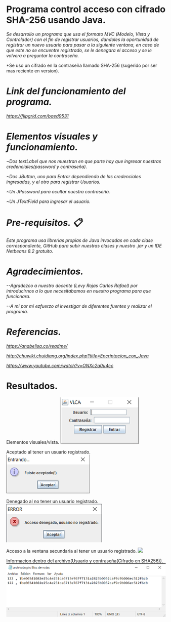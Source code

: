 # Programa control acceso con cifrado SHA-256 usando Java.
 
 *Se desarrollo un programa que usa el formato MVC (Modelo, Vista y Controlador) con el fin de registrar usuarios, dandoles la oportunidad de registrar un nuevo usuario para pasar a la siguiente ventana, en caso de que este no se encuentre registrado, se le denegara el acceso y se le volvera a preguntar la contraseña.*
 
 *Se uso un cifrado en la contraseña llamado SHA-256 (sugerido por ser mas reciente en version).
 
 # *Link del funcionamiento del programa.*
 
 *https://flipgrid.com/baed9531*
 
 # *Elementos visuales y funcionamiento.*
 *~Dos textLabel que nos muestran en que parte hay que ingresar nuestras credenciales(password y contraseña).*
 
 *~Dos JButton, uno para Entrar dependiendo de las credenciales ingresadas, y el otro para registrar Usuarios.*
 
 *~Un JPassword para ocultar nuestra contraseña.*
 
 *~Un JTextField para ingresar el usuario.*
 
 # *Pre-requisitos. 📋*
 
 *Este programa usa librerias propias de Java invocadas en cada clase correspondiente, GitHub para subir nuestras clases y nuestro .jar y un IDE Netbeans 8.2 gratuito.*
 
 # *Agradecimientos.*
 
*--Agradezco a nuestro docente (Levy Rojas Carlos Rafael) por introducirnos a lo que necesitabamos en nuestro programa para que funcionara.*

*--A mi por mi ezfuerzo al investigar de diferentes fuentes y realizar el programa.*

# *Referencias.*

*https://anabelisa.co/readme/*

*http://chuwiki.chuidiang.org/index.php?title=Encriptacion_con_Java*

*https://www.youtube.com/watch?v=ONXc2a0u4cc*

# Resultados.

Elementos visuales/vista.
![](Figures/Vista.png)

Aceptado al tener un usuario registrado.
![](Figures/Aceptado.png)

Denegado al no tener un usuario registrado.
![](Figures/Denegado.png)

Acceso a la ventana secundaria al tener un usuario registrado.
![](Figures/Secundaria.png)

Informacion dentro del archivo(Usuario y contraseña(Cifrado en SHA256)).
![](Figures/Archivo.png)
 
